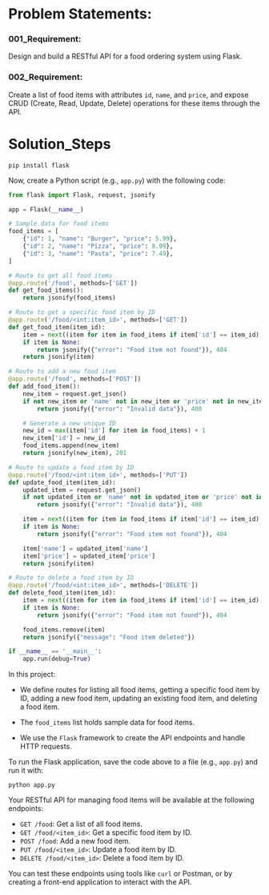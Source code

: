 # Problem Statements:

### 001_Requirement:
Design and build a RESTful API for a food ordering system using Flask. 

### 002_Requirement:
Create a list of food items with attributes `id`, `name`, and `price`, and expose CRUD (Create, Read, Update, Delete) operations for these items through the API.


# Solution_Steps

```
pip install flask
```

Now, create a Python script (e.g., `app.py`) with the following code:

```python
from flask import Flask, request, jsonify

app = Flask(__name__)

# Sample data for food items
food_items = [
    {"id": 1, "name": "Burger", "price": 5.99},
    {"id": 2, "name": "Pizza", "price": 8.99},
    {"id": 3, "name": "Pasta", "price": 7.49},
]

# Route to get all food items
@app.route('/food', methods=['GET'])
def get_food_items():
    return jsonify(food_items)

# Route to get a specific food item by ID
@app.route('/food/<int:item_id>', methods=['GET'])
def get_food_item(item_id):
    item = next((item for item in food_items if item['id'] == item_id), None)
    if item is None:
        return jsonify({"error": "Food item not found"}), 404
    return jsonify(item)

# Route to add a new food item
@app.route('/food', methods=['POST'])
def add_food_item():
    new_item = request.get_json()
    if not new_item or 'name' not in new_item or 'price' not in new_item:
        return jsonify({"error": "Invalid data"}), 400

    # Generate a new unique ID
    new_id = max(item['id'] for item in food_items) + 1
    new_item['id'] = new_id
    food_items.append(new_item)
    return jsonify(new_item), 201

# Route to update a food item by ID
@app.route('/food/<int:item_id>', methods=['PUT'])
def update_food_item(item_id):
    updated_item = request.get_json()
    if not updated_item or 'name' not in updated_item or 'price' not in updated_item:
        return jsonify({"error": "Invalid data"}), 400

    item = next((item for item in food_items if item['id'] == item_id), None)
    if item is None:
        return jsonify({"error": "Food item not found"}), 404

    item['name'] = updated_item['name']
    item['price'] = updated_item['price']
    return jsonify(item)

# Route to delete a food item by ID
@app.route('/food/<int:item_id>', methods=['DELETE'])
def delete_food_item(item_id):
    item = next((item for item in food_items if item['id'] == item_id), None)
    if item is None:
        return jsonify({"error": "Food item not found"}), 404

    food_items.remove(item)
    return jsonify({"message": "Food item deleted"})

if __name__ == '__main__':
    app.run(debug=True)
```

In this project:

- We define routes for listing all food items, getting a specific food item by ID, adding a new food item, updating an existing food item, and deleting a food item.

- The `food_items` list holds sample data for food items.

- We use the `Flask` framework to create the API endpoints and handle HTTP requests.

To run the Flask application, save the code above to a file (e.g., `app.py`) and run it with:

```
python app.py
```

Your RESTful API for managing food items will be available at the following endpoints:

- `GET /food`: Get a list of all food items.
- `GET /food/<item_id>`: Get a specific food item by ID.
- `POST /food`: Add a new food item.
- `PUT /food/<item_id>`: Update a food item by ID.
- `DELETE /food/<item_id>`: Delete a food item by ID.

You can test these endpoints using tools like `curl` or Postman, or by creating a front-end application to interact with the API.